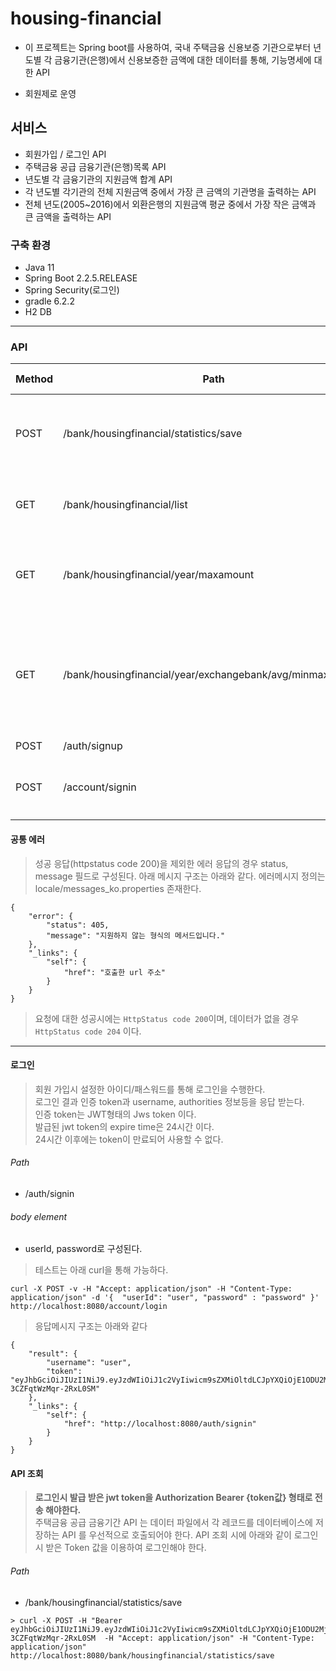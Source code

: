 # housing-financial

- 이 프로젝트는 Spring boot를 사용하여, 국내 주택금융 신용보증 기관으로부터 년도별 각 금융기관(은행)에서 신용보증한 금액에 대한 데이터를 통해, 기능명세에 대한 API 

- 회원제로 운영
 
## 서비스
- 회원가입 / 로그인 API
- 주택금융 공급 금융기관(은행)목록 API
- 년도별 각 금융기관의 지원금액 합계 API
- 각 년도별 각기관의 전체 지원금액 중에서 가장 큰 금액의 기관명을 출력하는 API
- 전체 년도(2005~2016)에서 외환은행의 지원금액 평균 중에서 가장 작은 금액과 큰 금액을 출력하는 API


### 구축 환경
- Java 11 
- Spring Boot 2.2.5.RELEASE
- Spring Security(로그인)
- gradle 6.2.2
- H2 DB  


* * *
### API
Method	| Path	| Description	| User authenticated	
------------- | ------------------------- | ------------- |:-------------:|
POST	| /bank/housingfinancial/statistics/save	|데이터 파일에서 각 레코드를 데이터베이스에 저장하는 API 	| o
GET	| /bank/housingfinancial/list	| 주택금융 공급 금융기관(은행) 목록을 출력하는 API	| o
GET	| /bank/housingfinancial/year/maxamount	| 각 년도별 금융기관의 지원금액 합계를 출력하는 API | o
GET | /bank/housingfinancial/year/exchangebank/avg/minmaxamount	| 전체 년도에서 외환은행의 지원금액 평균 중에서 가장 작은 금액과 큰 금액을 출력하는 API 개발 	| o
POST | /auth/signup	| 계정생성 API 	| × 
POST	| /account/signin | ID, PW 로 로그인을 요청하면 토큰 발급   | × 


#### 공통 에러
>성공 응답(httpstatus code 200)을 제외한 에러 응답의 경우 status, message 필드로 구성된다.
>아래 메시지 구조는 아래와 같다.
>에러메시지 정의는 locale/messages_ko.properties 존재한다.
``` 
{
    "error": {
        "status": 405,
        "message": "지원하지 않는 형식의 메서드입니다."
    },
    "_links": {
        "self": {
            "href": "호출한 url 주소"
        }
    }
}
```   

> 요청에 대한 성공시에는 `HttpStatus code 200`이며,
> 데이터가 없을 경우 `HttpStatus code 204` 이다.



* * *


#### 로그인

>회원 가입시 설정한 아이디/패스워드를 통해 로그인을 수행한다.  
로그인 결과 인증 token과 username, authorities 정보등을 응답 받는다.  
>인증 token는 JWT형태의 Jws token 이다.  
>발급된 jwt token의 expire time은 24시간 이다.   
24시간 이후에는 token이 만료되어 사용할 수 없다.



###### Path
 - /auth/signin
 
###### body element
- userId, password로 구성된다. 

>테스트는 아래 curl을 통해 가능하다.
``` 
curl -X POST -v -H "Accept: application/json" -H "Content-Type: application/json" -d '{  "userId": "user", "password" : "password" }' http://localhost:8080/account/login
```

>응답메시지 구조는 아래와 같다

``` 
{
    "result": {
        "username": "user",
        "token": "eyJhbGciOiJIUzI1NiJ9.eyJzdWIiOiJ1c2VyIiwicm9sZXMiOltdLCJpYXQiOjE1ODU2MjQ1MDUsImV4cCI6MTU4NTYyODEwNX0.3uFiGD4ECWcKhU1Gmdav7V8-3CZFqtWzMqr-2RxL0SM"
    },
    "_links": {
        "self": {
            "href": "http://localhost:8080/auth/signin"
        }
    }
}
``` 

####  API 조회

>__로그인시 발급 받은 jwt token을 Authorization Bearer {token값} 형태로 전송 해야한다.__  
> 주택금융 공급 금융기간 API 는 데이터 파일에서 각 레코드를 데이터베이스에 저장하는 API 를 우선적으로 호출되어야 한다.
> API 조회 시에 아래와 같이 로그인 시 받은 Token 값을 이용하여 로그인해야 한다.

###### Path
- /bank/housingfinancial/statistics/save
``` 
> curl -X POST -H "Bearer eyJhbGciOiJIUzI1NiJ9.eyJzdWIiOiJ1c2VyIiwicm9sZXMiOltdLCJpYXQiOjE1ODU2MjQ1MDUsImV4cCI6MTU4NTYyODEwNX0.3uFiGD4ECWcKhU1Gmdav7V8-3CZFqtWzMqr-2RxL0SM  -H "Accept: application/json" -H "Content-Type: application/json" 
http://localhost:8080/bank/housingfinancial/statistics/save
``` 
